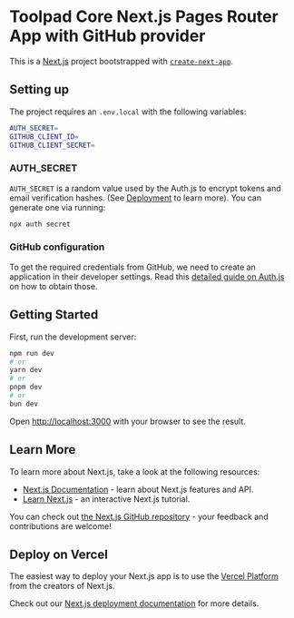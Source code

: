 # Toolpad Core Next.js Pages Router App with GitHub provider

This is a [Next.js](https://nextjs.org/) project bootstrapped with [`create-next-app`](https://github.com/vercel/next.js/tree/canary/packages/create-next-app).

## Setting up

The project requires an `.env.local` with the following variables:

```bash
AUTH_SECRET=
GITHUB_CLIENT_ID=
GITHUB_CLIENT_SECRET=
```

### AUTH_SECRET

`AUTH_SECRET` is a random value used by the Auth.js to encrypt tokens and email verification hashes. (See [Deployment](https://authjs.dev/getting-started/deployment) to learn more). You can generate one via running:

```bash
npx auth secret
```

### GitHub configuration

To get the required credentials from GitHub, we need to create an application in their developer settings. Read this [detailed guide on Auth.js](https://authjs.dev/guides/configuring-github) on how to obtain those.

## Getting Started

First, run the development server:

```bash
npm run dev
# or
yarn dev
# or
pnpm dev
# or
bun dev
```

Open [http://localhost:3000](http://localhost:3000) with your browser to see the result.

## Learn More

To learn more about Next.js, take a look at the following resources:

- [Next.js Documentation](https://nextjs.org/docs) - learn about Next.js features and API.
- [Learn Next.js](https://nextjs.org/learn) - an interactive Next.js tutorial.

You can check out [the Next.js GitHub repository](https://github.com/vercel/next.js/) - your feedback and contributions are welcome!

## Deploy on Vercel

The easiest way to deploy your Next.js app is to use the [Vercel Platform](https://vercel.com/new?utm_medium=default-template&filter=next.js&utm_source=create-next-app&utm_campaign=create-next-app-readme) from the creators of Next.js.

Check out our [Next.js deployment documentation](https://nextjs.org/docs/deployment) for more details.
